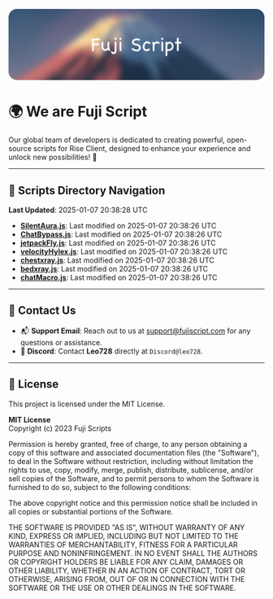 ![Banner](.github/b.webp)

# 🌍 **We are Fuji Script**

Our global team of developers is dedicated to creating powerful, open-source scripts for Rise Client, designed to enhance your experience and unlock new possibilities! 🌟

---
<!-- SCRIPTS_NAVIGATION_START -->
## 📂 **Scripts Directory Navigation**

**Last Updated**: 2025-01-07 20:38:28 UTC

- **[SilentAura.js](scripts/SilentAura.js)**: Last modified on 2025-01-07 20:38:26 UTC
- **[ChatBypass.js](scripts/ChatBypass.js)**: Last modified on 2025-01-07 20:38:26 UTC
- **[jetpackFly.js](scripts/jetpackFly.js)**: Last modified on 2025-01-07 20:38:26 UTC
- **[velocityHylex.js](scripts/velocityHylex.js)**: Last modified on 2025-01-07 20:38:26 UTC
- **[chestxray.js](scripts/chestxray.js)**: Last modified on 2025-01-07 20:38:26 UTC
- **[bedxray.js](scripts/bedxray.js)**: Last modified on 2025-01-07 20:38:26 UTC
- **[chatMacro.js](scripts/chatMacro.js)**: Last modified on 2025-01-07 20:38:26 UTC

<!-- SCRIPTS_NAVIGATION_END -->

---

## 💬 **Contact Us**  
- 📬 **Support Email**: Reach out to us at [support@fujiscript.com](mailto:support@fujiscript.com) for any questions or assistance.  
- 💬 **Discord**: Contact **Leo728** directly at `Discord@leo728`.

---

## 📜 **License**

This project is licensed under the MIT License.  

**MIT License**  
Copyright (c) 2023 Fuji Scripts  

Permission is hereby granted, free of charge, to any person obtaining a copy of this software and associated documentation files (the "Software"), to deal in the Software without restriction, including without limitation the rights to use, copy, modify, merge, publish, distribute, sublicense, and/or sell copies of the Software, and to permit persons to whom the Software is furnished to do so, subject to the following conditions:  

The above copyright notice and this permission notice shall be included in all copies or substantial portions of the Software.  

THE SOFTWARE IS PROVIDED "AS IS", WITHOUT WARRANTY OF ANY KIND, EXPRESS OR IMPLIED, INCLUDING BUT NOT LIMITED TO THE WARRANTIES OF MERCHANTABILITY, FITNESS FOR A PARTICULAR PURPOSE AND NONINFRINGEMENT. IN NO EVENT SHALL THE AUTHORS OR COPYRIGHT HOLDERS BE LIABLE FOR ANY CLAIM, DAMAGES OR OTHER LIABILITY, WHETHER IN AN ACTION OF CONTRACT, TORT OR OTHERWISE, ARISING FROM, OUT OF OR IN CONNECTION WITH THE SOFTWARE OR THE USE OR OTHER DEALINGS IN THE SOFTWARE.  
